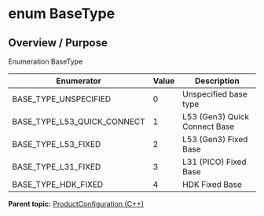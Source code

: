 # enum BaseType

## Overview / Purpose

Enumeration BaseType

|Enumerator|Value|Description|
|----------|-----|-----------|
|BASE\_TYPE\_UNSPECIFIED|0|Unspecified base type|
|BASE\_TYPE\_L53\_QUICK\_CONNECT|1|L53 \(Gen3\) Quick Connect Base|
|BASE\_TYPE\_L53\_FIXED|2|L53 \(Gen3\) Fixed Base|
|BASE\_TYPE\_L31\_FIXED|3|L31 \(PICO\) Fixed Base|
|BASE\_TYPE\_HDK\_FIXED|4|HDK Fixed Base|

**Parent topic:** [ProductConfiguration \(C++\)](../../summary_pages/ProductConfiguration.md)

